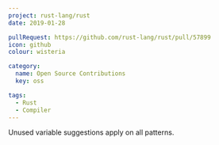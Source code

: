 ```yaml
---
project: rust-lang/rust
date: 2019-01-28

pullRequest: https://github.com/rust-lang/rust/pull/57899
icon: github
colour: wisteria

category:
  name: Open Source Contributions
  key: oss

tags:
  - Rust
  - Compiler
---
```

Unused variable suggestions apply on all patterns.
